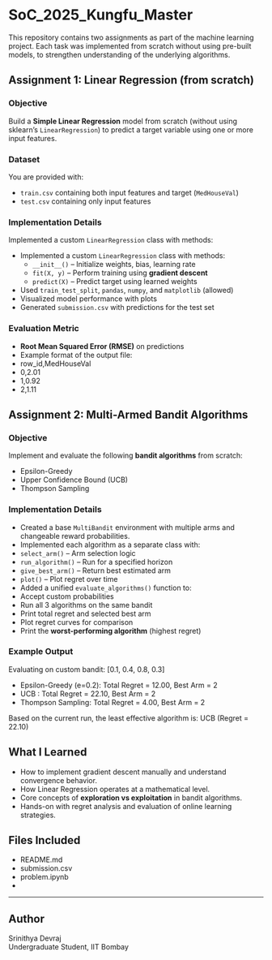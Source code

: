 #  SoC_2025_Kungfu_Master

This repository contains two assignments as part of the machine learning project. Each task was implemented from scratch without using pre-built models, to strengthen understanding of the underlying algorithms.

##  Assignment 1: Linear Regression (from scratch)

### Objective
Build a **Simple Linear Regression** model from scratch (without using sklearn’s `LinearRegression`) to predict a target variable using one or more input features.

### Dataset
You are provided with:
- `train.csv` containing both input features and target (`MedHouseVal`)
- `test.csv` containing only input features

### Implementation Details
Implemented a custom `LinearRegression` class with methods:
- Implemented a custom `LinearRegression` class with methods:
  - `__init__()` – Initialize weights, bias, learning rate
  - `fit(X, y)` – Perform training using **gradient descent**
  - `predict(X)` – Predict target using learned weights
- Used `train_test_split`, `pandas`, `numpy`, and `matplotlib` (allowed)
- Visualized model performance with plots
- Generated `submission.csv` with predictions for the test set

### Evaluation Metric
- **Root Mean Squared Error (RMSE)** on predictions
- Example format of the output file:
- row_id,MedHouseVal
- 0,2.01
- 1,0.92
- 2,1.11

  


##  Assignment 2: Multi-Armed Bandit Algorithms

###  Objective
Implement and evaluate the following **bandit algorithms** from scratch:
- Epsilon-Greedy
- Upper Confidence Bound (UCB)
- Thompson Sampling
###  Implementation Details
- Created a base `MultiBandit` environment with multiple arms and changeable reward probabilities.
- Implemented each algorithm as a separate class with:
- `select_arm()` – Arm selection logic
- `run_algorithm()` – Run for a specified horizon
- `give_best_arm()` – Return best estimated arm
- `plot()` – Plot regret over time
- Added a unified `evaluate_algorithms()` function to:
- Accept custom probabilities
- Run all 3 algorithms on the same bandit
- Print total regret and selected best arm
- Plot regret curves for comparison
- Print the **worst-performing algorithm** (highest regret)

### Example Output
Evaluating on custom bandit: [0.1, 0.4, 0.8, 0.3]

- Epsilon-Greedy (e=0.2): Total Regret = 12.00, Best Arm = 2
- UCB : Total Regret = 22.10, Best Arm = 2
- Thompson Sampling: Total Regret = 4.00, Best Arm = 2

Based on the current run, the least effective algorithm is: UCB (Regret = 22.10)

## What I Learned

- How to implement gradient descent manually and understand convergence behavior.
- How Linear Regression operates at a mathematical level.
- Core concepts of **exploration vs exploitation** in bandit algorithms.
- Hands-on with regret analysis and evaluation of online learning strategies.

## Files Included
- README.md
- submission.csv
- problem.ipynb
- 



---

## Author

Srinithya Devraj  
Undergraduate Student, IIT Bombay






